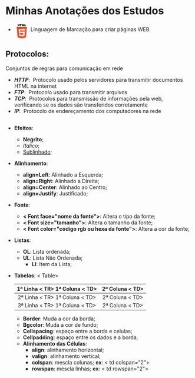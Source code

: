 # Minhas Anotações dos Estudos

- <img src="https://raw.githubusercontent.com/devicons/devicon/master/icons/html5/html5-original-wordmark.svg" alt="HTML5" title="HTML5" style="max-width: 100%;" width="40" height="40" align="middle"> Linguagem de Marcação para criar páginas WEB

<h2>Protocolos:</h2>

Conjuntos de regras para comunicação em rede<br>

- **<i>HTTP</i>**: &nbsp;Protocolo usado pelos servidores para transmitir documentos HTML na internet
- **<i>FTP</i>**: &nbsp;Protocolo usado para transmitir arquivos
- **<i>TCP</i>**: &nbsp;Protocolos para transmissão de informações pela web, verificando se os dados são transferidos corretamente
- **<i>IP</i>**: &nbsp;Protocolo de endereçamento dos computadores na rede

##

- **Efeitos**:
  - **Negrito**;
  - <i>Italico</i>;
  - <ins>Sublinhado</ins>;

- **Alinhamento**:
  - **align=Left**: Alinhado a Esquerda;
  - **align=Right**: Alinhado a Direita;
  - **align=Center**: Alinhado ao Centro;
  - **align=Justify**: Justificado;
  
- **Fonte**:
  - **< Font face="nome da fonte">**: Altera o tipo da fonte;
  - **< Font size="tamanho">**: Altera o tamanho da fonte;
  - **< Font color="código rgb ou hexa da fonte">**: Altera a cor da fonte;

- **Listas**:
  - **OL**: Lista ordenada;
  - **UL**: Lista Não Ordenada;
    - **LI**: Item da Lista;

- **Tabelas**: < Table>

    1ª Linha < TR> 1ª Coluna < TD> | 2ª Coluna < TD> |
    :---------: | :------: | 
    2ª Linha < TR> 1ª Coluna < TD> | 2ª Coluna < TD> |
    3ª Linha < TR> 1ª Coluna < TD> | 2ª Coluna < TD> |

    - **Border**: Muda a cor da borda;
    - **Bgcolor**: Muda a cor de fundo;
    - **Cellspacing**: espaço entre a borda e celulas;
    - **Cellpadding**: espaço entre os dados e a borda;
    - **Alinhamento das Células**:
      - **align**: alinhamento horizontal;
      - **valign**: alinhamento vertical;
      - **colspan**: mescla colunas; **ex**: < td colspan="2">
      - **rowspan**: mescla linhas; **ex**: < td rowspan="2">
